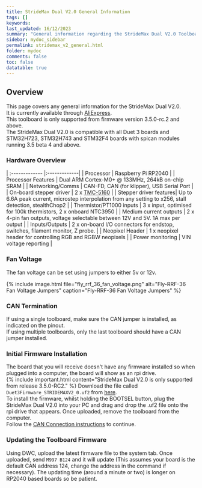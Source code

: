 ```yaml
---
title: StrideMax Dual V2.0 General Information
tags: []
keywords: 
last_updated: 16/12/2023
summary: "General information regarding the StrideMax Dual V2.0 Toolboard"
sidebar: mydoc_sidebar
permalink: stridemax_v2_general.html
folder: mydoc
comments: false
toc: false
datatable: true
---
```


## Overview

This page covers any general information for the StrideMax Dual V2.0.  
It is currently available through [AliExpress](https://s.click.aliexpress.com/e/_DBxk949).  
This toolboard is only supported from firmware version 3.5.0-rc.2 and above.  
The StrideMax Dual V2.0 is compatible with all Duet 3 boards and STM32H723, STM32H743 and STM32F4 boards with spican modules running 3.5 beta 4 and above.  

### Hardware Overview

<div class="datatable-begin"></div>

| :------------- |:-------------|
| Processor | Raspberry Pi RP2040 |
| Processor Features | Dual ARM Cortex-M0+ @ 133MHz, 264kB on-chip SRAM |
| Networking/Comms | CAN-FD, CAN (for klipper), USB Serial Port |
| On-board stepper driver | 2 x [TMC-5160](https://www.analog.com/en/products/tmc5160.html) |
| Stepper driver features| Up to 6.6A peak current, microstep interpolation from any setting to x256, stall detection, stealthChop2 |
| Thermistor/PT1000 inputs | 3 x input, optimised for 100k thermistors, 2 x onboard NTC3950 |
| Medium current outputs | 2 x 4-pin fan outputs, voltage selectable between 12V and 5V. 1A max per output |
| Inputs/Outputs | 2 x on-board I/O connectors for endstop, switches, filament monitor, Z probe. |
| Neopixel Header | 1 x neopixel header for controlling RGB and RGBW neopixels |
| Power monitoring | VIN voltage reporting |

<div class="datatable-end"></div>

### Fan Voltage

The fan voltage can be set using jumpers to either 5v or 12v.  

{% include image.html file="fly_rrf_36_fan_voltage.png" alt="Fly-RRF-36 Fan Voltage Jumpers" caption="Fly-RRF-36 Fan Voltage Jumpers" %}  

### CAN Termination

If using a single toolboard, make sure the CAN jumper is installed, as indicated on the pinout.  
If using multiple toolboards, only the last toolboard should have a CAN jumper installed.

### Initial Firmware Installation

The board that you will receive doesn't have any firmware installed so when plugged into a computer, the board will show as an rpi drive.  
{% include important.html content="StrideMax Dual V2.0 is only supported from release 3.5.0-RC2." %}
Download the file called `Duet3Firmware_STRIDEMAXV2_0.uf2` from [here](https://github.com/gloomyandy/RepRapFirmware/releases).  
To install the firmware, whilst holding the BOOTSEL button, plug the StrideMax Dual V2.0 into your PC and drag and drop the .uf2 file onto the rpi drive that appears. Once uploaded, remove the toolboard from the computer.  
Follow the [CAN Connection instructions](stridemax_v2_can_connection.html) to continue.  

### Updating the Toolboard Firmware

Using DWC, upload the latest firmware file to the system tab. Once uploaded, send `M997 B124` and it will update (This assumes your board is the default CAN address 124, change the address in the command if necessary). The updating time (around a minute or two) is longer on RP2040 based boards so be patient.  
